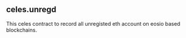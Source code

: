 celes.unregd
-----------

This celes contract to record all unregisted eth account on
eosio based blockchains.


